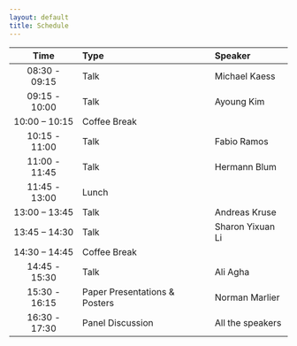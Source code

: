 ```yaml
---
layout: default
title: Schedule
---
```


|   **Time**    | **Type**                      | **Speaker**                       |
|:-------------:|:------------------------------|:----------------------------------|
| 08:30 - 09:15 | Talk                          | Michael Kaess                     |
| 09:15 - 10:00 | Talk                          | Ayoung Kim                        |
| 10:00 – 10:15 | Coffee Break                  |                                   |
| 10:15 - 11:00 | Talk                          | Fabio Ramos                       |
| 11:00 - 11:45 | Talk                          | Hermann Blum                      |
| 11:45 - 13:00 | Lunch                         |                                   |
| 13:00 – 13:45 | Talk                          | Andreas Kruse                     |
| 13:45 – 14:30 | Talk                          | Sharon Yixuan Li                  |
| 14:30 – 14:45 | Coffee Break                  |                                   |
| 14:45 - 15:30 | Talk                          | Ali Agha                          |
| 15:30 - 16:15 | Paper Presentations & Posters | Norman Marlier                    |
| 16:30 - 17:30 | Panel Discussion              | All the speakers                  |
